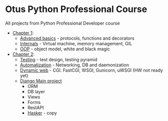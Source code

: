 # Otus Python Professional Course

All projects from Python Professional Developer course

- [Chapter 1](./month_1/README.md):
  - [Advanced basics](./month_1/1_advanced_basics) - protocols, functions and decorators
  - [Internals](./month_1/2_Internals) - Virtual machine, memory management, GIL
  - [OOP](./month_1/3_OOP) - object model, white and black magic
- [Chapter 2](./month_1/README.md):
  - [Testing](./month_2/04_Testing/api_testing) - test design, testing pyramid
  - [Automatization](./month_2/05_automatization/otuserver) - Networking, DB and daemonization
  - [Dynamic web](./month_2/06_web/homework) - CGI. FastCGI, WSGI, Gunicorn, uWSGI (HW not ready yet)
  - [Django Main project](https://github.com/jBuly4/hasker_deployment)
    - ORM
    - DB layer
    - Views
    - Forms
    - RestAPI
    - [Hasker](./month_2/07_orm/hasker) - copy

[//]: # (- [Chapter 3]&#40;./month_1/README.md&#41;:)

[//]: # (  - [Advanced basics]&#40;./month_1/1_advanced_basics&#41; - protocols, functions and decorators)

[//]: # (  - [Internals]&#40;./month_1/2_Internals&#41; - Virtual machine, memory management, GIL)

[//]: # (  - [OOP]&#40;./month_1/3_OOP&#41; - object model, white and black magic)

[//]: # (- [Chapter 4]&#40;./month_1/README.md&#41;:)

[//]: # (  - [Advanced basics]&#40;./month_1/1_advanced_basics&#41; - protocols, functions and decorators)

[//]: # (  - [Internals]&#40;./month_1/2_Internals&#41; - Virtual machine, memory management, GIL)

[//]: # (  - [OOP]&#40;./month_1/3_OOP&#41; - object model, white and black magic)

[//]: # (- [Chapter 5]&#40;./month_1/README.md&#41;:)

[//]: # (  - [Advanced basics]&#40;./month_1/1_advanced_basics&#41; - protocols, functions and decorators)

[//]: # (  - [Internals]&#40;./month_1/2_Internals&#41; - Virtual machine, memory management, GIL)

[//]: # (  - [OOP]&#40;./month_1/3_OOP&#41; - object model, white and black magic)
